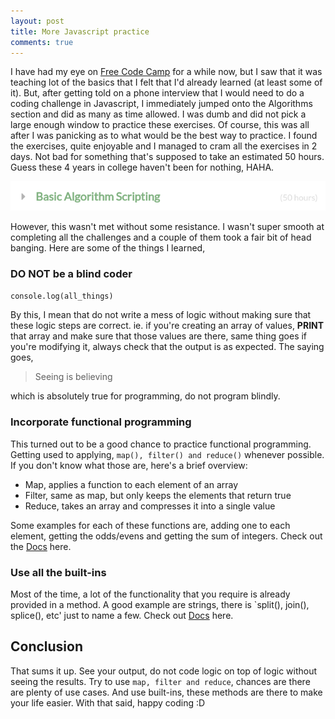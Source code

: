 ```yaml
---
layout: post
title: More Javascript practice
comments: true
---
```


I have had my eye on [Free Code Camp](http://www.freecodecamp.com/) for a while now, but I saw that it was teaching lot of the basics that I felt that I'd already learned (at least some of it). But, after getting told on a phone interview that I would need to do a coding challenge in Javascript, I immediately jumped onto the Algorithms section and did as many as time allowed. I was dumb and did not pick a large enough window to practice these exercises. Of course, this was all after I was panicking as to what would be the best way to practice. I found the exercises, quite enjoyable and I managed to cram all the exercises in 2 days. Not bad for something that's supposed to take an estimated 50 hours. Guess these 4 years in college haven't been for nothing, HAHA.

![Badge](/public/img/fcc/basic_algo.png)

However, this wasn't met without some resistance. I wasn't super smooth at completing all the challenges and a couple of them took a fair bit of head banging. Here are some of the things I learned,


### DO NOT be a blind coder

`console.log(all_things)`

By this, I mean that do not write a mess of logic without making sure that these logic steps are correct. ie. if you're creating an array of values, **PRINT** that array and make sure that those values are there, same thing goes if you're modifying it, always check that the output is as expected. The saying goes, 

> Seeing is believing

which is absolutely true for programming, do not program blindly. 


### Incorporate functional programming 

This turned out to be a good chance to practice functional programming. Getting used to applying, `map(), filter() and reduce()` whenever possible. If you don't know what those are, here's a brief overview:

* Map, applies a function to each element of an array
* Filter, same as map, but only keeps the elements that return true
* Reduce, takes an array and compresses it into a single value

Some examples for each of these functions are, adding one to each element, getting the odds/evens and getting the sum of integers. Check out the [Docs](https://developer.mozilla.org/en-US/docs/Web/JavaScript/Reference/Global_Objects/Array) here.


### Use all the built-ins

Most of the time, a lot of the functionality that you require is already provided in a method. A good example are strings, there is `split(), join(), splice(), etc' just to name a few. Check out [Docs](https://developer.mozilla.org/en-US/docs/Web/JavaScript/Reference/Global_Objects/String) here.

## Conclusion

That sums it up. See your output, do not code logic on top of logic without seeing the results. Try to use `map, filter and reduce`, chances are there are plenty of use cases. And use built-ins, these methods are there to make your life easier. With that said, happy coding :D


